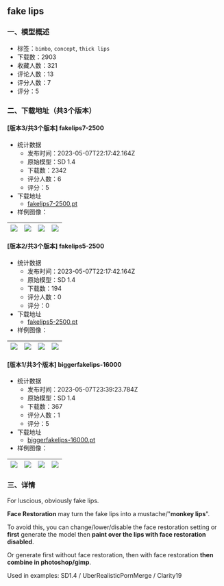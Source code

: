 ## fake lips
### 一、模型概述

- 标签：`bimbo`, `concept`, `thick lips`
- 下载数：2903
- 收藏人数：321
- 评论人数：13
- 评分人数：7
- 评分：5

### 二、下载地址（共3个版本）

#### [版本3/共3个版本] fakelips7-2500

- 统计数据
  - 发布时间：2023-05-07T22:17:42.164Z
  - 原始模型：SD 1.4
  - 下载数：2342
  - 评分人数：6
  - 评分：5
- 下载地址
  - [fakelips7-2500.pt](https://civitai.com/api/download/models/21633)
- 样例图像：

| <img src="https://image.civitai.com/xG1nkqKTMzGDvpLrqFT7WA/fb1df21c-419e-4263-a4d1-f5507bcb3e00/width=450/230071.jpeg" /> | <img src="https://image.civitai.com/xG1nkqKTMzGDvpLrqFT7WA/65c9c447-aeb3-42f5-7693-0ebf017e8a00/width=450/230076.jpeg" /> | <img src="https://image.civitai.com/xG1nkqKTMzGDvpLrqFT7WA/168c5fb5-7141-4507-0a31-9898edad6a00/width=450/230221.jpeg" /> | <img src="https://image.civitai.com/xG1nkqKTMzGDvpLrqFT7WA/f75b9a01-4a25-40f6-350c-f7378055ae00/width=450/230220.jpeg" /> |
| ---- | ---- | ---- | ---- |

#### [版本2/共3个版本] fakelips5-2500

- 统计数据
  - 发布时间：2023-05-07T22:17:42.164Z
  - 原始模型：SD 1.4
  - 下载数：194
  - 评分人数：0
  - 评分：0
- 下载地址
  - [fakelips5-2500.pt](https://civitai.com/api/download/models/21632)
- 样例图像：

| <img src="https://image.civitai.com/xG1nkqKTMzGDvpLrqFT7WA/4712199b-0c9c-4e41-cae0-09b08b32fc00/width=450/230069.jpeg" /> | <img src="https://image.civitai.com/xG1nkqKTMzGDvpLrqFT7WA/c3ca5668-bcfb-4913-f2b0-2413b76be200/width=450/230068.jpeg" /> | <img src="https://image.civitai.com/xG1nkqKTMzGDvpLrqFT7WA/f7e17245-8dce-4c75-702f-1bdbd6e3de00/width=450/230067.jpeg" /> | <img src="https://image.civitai.com/xG1nkqKTMzGDvpLrqFT7WA/1214b9ae-df37-4052-04b7-a86979a18800/width=450/230742.jpeg" /> |
| ---- | ---- | ---- | ---- |

#### [版本1/共3个版本] biggerfakelips-16000

- 统计数据
  - 发布时间：2023-05-07T23:39:23.784Z
  - 原始模型：SD 1.4
  - 下载数：367
  - 评分人数：1
  - 评分：5
- 下载地址
  - [biggerfakelips-16000.pt](https://civitai.com/api/download/models/65169)
- 样例图像：

| <img src="https://image.civitai.com/xG1nkqKTMzGDvpLrqFT7WA/1cd4c4a4-92fb-44a0-af74-0f51cb8d04c1/width=450/721365.jpeg" /> | <img src="https://image.civitai.com/xG1nkqKTMzGDvpLrqFT7WA/a715d9aa-8c3c-4b51-9fcf-39ebce7bdbd5/width=450/721786.jpeg" /> | <img src="https://image.civitai.com/xG1nkqKTMzGDvpLrqFT7WA/1c894336-1dfb-4dc9-b048-b5dcc553fce7/width=450/721497.jpeg" /> | <img src="https://image.civitai.com/xG1nkqKTMzGDvpLrqFT7WA/d5842ac3-9fca-46b6-bc10-2916fd2dfc83/width=450/721304.jpeg" /> |
| ---- | ---- | ---- | ---- |


### 三、详情
<p>For luscious, obviously fake lips.</p><p><strong>Face Restoration</strong> may turn the fake lips into a mustache/"<strong>monkey lips</strong>".</p><p>To avoid this, you can change/lower/disable the face restoration setting or <strong>first</strong> generate the model then <strong>paint over the lips with face restoration disabled</strong>.</p><p>Or generate first without face restoration, then with face restoration <strong>then combine in photoshop/gimp</strong>.</p><p></p><p>Used in examples: SD1.4 / UberRealisticPornMerge / Clarity19</p>